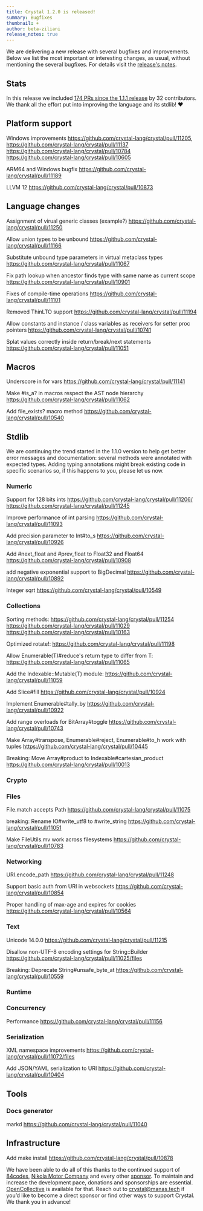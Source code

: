 ```yaml
---
title: Crystal 1.2.0 is released!
summary: Bugfixes
thumbnail: +
author: beta-ziliani
release_notes: true
---
```


We are delivering a new release with several bugfixes and improvements. Below we list the most important or interesting changes, as usual, without mentioning the several bugfixes. For details visit the [release's notes](https://github.com/crystal-lang/crystal/releases/tag/1.2.0).

## Stats

In this release we included [174 PRs since the 1.1.1 release](https://github.com/crystal-lang/crystal/pulls?q=is%3Apr+milestone%3A1.2.0) by 32 contributors. We thank all the effort put into improving the language and its stdlib! ❤️

## Platform support

Windows improvements https://github.com/crystal-lang/crystal/pull/11205, https://github.com/crystal-lang/crystal/pull/11137 https://github.com/crystal-lang/crystal/pull/10784 https://github.com/crystal-lang/crystal/pull/10605

ARM64 and Windows bugfix https://github.com/crystal-lang/crystal/pull/11189

LLVM 12 https://github.com/crystal-lang/crystal/pull/10873

## Language changes

Assignment of virual generic classes (example?) https://github.com/crystal-lang/crystal/pull/11250

Allow union types to be unbound https://github.com/crystal-lang/crystal/pull/11166

Substitute unbound type parameters in virtual metaclass types https://github.com/crystal-lang/crystal/pull/11067

Fix path lookup when ancestor finds type with same name as current scope https://github.com/crystal-lang/crystal/pull/10901

Fixes of compile-time operations https://github.com/crystal-lang/crystal/pull/11101

Removed ThinLTO support  https://github.com/crystal-lang/crystal/pull/11194

Allow constants and instance / class variables as receivers for setter proc pointers https://github.com/crystal-lang/crystal/pull/10741

Splat values correctly inside return/break/next statements https://github.com/crystal-lang/crystal/pull/11051

## Macros

Underscore in for vars https://github.com/crystal-lang/crystal/pull/11141

Make #is_a? in macros respect the AST node hierarchy https://github.com/crystal-lang/crystal/pull/11062

Add file_exists? macro method https://github.com/crystal-lang/crystal/pull/10540

## Stdlib

We are continuing the trend started in the 1.1.0 version to help get better error messages and documentation: several methods were annotated with expected types. Adding typing annotations might break existing code in specific scenarios so, if this happens to you, please let us now.

### Numeric

Support for 128 bits ints https://github.com/crystal-lang/crystal/pull/11206/ https://github.com/crystal-lang/crystal/pull/11245

Improve performance of int parsing https://github.com/crystal-lang/crystal/pull/11093

Add precision parameter to Int#to_s https://github.com/crystal-lang/crystal/pull/10926

Add #next_float and #prev_float to Float32 and Float64 https://github.com/crystal-lang/crystal/pull/10908

add negative exponential support to BigDecimal https://github.com/crystal-lang/crystal/pull/10892

Integer sqrt https://github.com/crystal-lang/crystal/pull/10549

### Collections

Sorting methods: https://github.com/crystal-lang/crystal/pull/11254 https://github.com/crystal-lang/crystal/pull/11029 https://github.com/crystal-lang/crystal/pull/10163

Optimized rotate!: https://github.com/crystal-lang/crystal/pull/11198

Allow Enumerable(T)#reduce's return type to differ from T: https://github.com/crystal-lang/crystal/pull/11065

Add the Indexable::Mutable(T) module: https://github.com/crystal-lang/crystal/pull/11059

Add Slice#fill https://github.com/crystal-lang/crystal/pull/10924

Implement Enumerable#tally_by https://github.com/crystal-lang/crystal/pull/10922

Add range overloads for BitArray#toggle https://github.com/crystal-lang/crystal/pull/10743

Make Array#transpose, Enumerable#reject, Enumerable#to_h work with tuples https://github.com/crystal-lang/crystal/pull/10445

Breaking: Move Array#product to Indexable#cartesian_product https://github.com/crystal-lang/crystal/pull/10013

### Crypto

### Files

File.match accepts Path https://github.com/crystal-lang/crystal/pull/11075

breaking: Rename IO#write_utf8 to #write_string https://github.com/crystal-lang/crystal/pull/11051

Make FileUtils.mv work across filesystems https://github.com/crystal-lang/crystal/pull/10783

### Networking

URI.encode_path https://github.com/crystal-lang/crystal/pull/11248

Support basic auth from URI in websockets https://github.com/crystal-lang/crystal/pull/10854

Proper handling of max-age and expires for cookies https://github.com/crystal-lang/crystal/pull/10564

### Text

Unicode 14.0.0 https://github.com/crystal-lang/crystal/pull/11215

Disallow non-UTF-8 encoding settings for String::Builder https://github.com/crystal-lang/crystal/pull/11025/files

Breaking: Deprecate String#unsafe_byte_at https://github.com/crystal-lang/crystal/pull/10559

### Runtime

### Concurrency

Performance https://github.com/crystal-lang/crystal/pull/11156

### Serialization

XML namespace improvements https://github.com/crystal-lang/crystal/pull/11072/files

Add JSON/YAML serialization to URI https://github.com/crystal-lang/crystal/pull/10404

## Tools

### Docs generator

markd https://github.com/crystal-lang/crystal/pull/11040

## Infrastructure

Add make install https://github.com/crystal-lang/crystal/pull/10878


We have been able to do all of this thanks to the continued support of [84codes](https://www.84codes.com/), [Nikola Motor Company](https://nikolamotor.com/) and every other [sponsor](/sponsors). To maintain and increase the development pace, donations and sponsorships are essential. [OpenCollective](https://opencollective.com/crystal-lang) is available for that. Reach out to [crystal@manas.tech](mailto:crystal@manas.tech) if you’d like to become a direct sponsor or find other ways to support Crystal. We thank you in advance!

